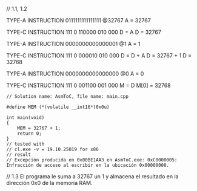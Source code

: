 // 1.1, 1.2

TYPE-A INSTRUCTION
0111111111111111		@32767
						A = 32767

TYPE-C INSTRUCTION
111 0 110000 010 000	D = A
						D = 32767

TYPE-A INSTRUCTION
0000000000000001		@1
						A = 1

TYPE-C INSTRUCTION
111 0 000010 010 000	D = D + A
						D = 32767 + 1
						D = 32768

TYPE-A INSTRUCTION
0000000000000000		@0
						A = 0

TYPE-C INSTRUCTION
111 0 001100 001 000	M = D
						M[0] = 32768


	// Solution name: AsmToC, file name: main.cpp

	#define MEM (*(volatile __int16*)0x0u)

	int main(void)
	{
		MEM = 32767 + 1;
		return 0;
	}
	// tested with
	// cl.exe -v = 19.10.25019 for x86
	// result
	// Excepción producida en 0x00BE1AA3 en AsmToC.exe: 0xC0000005: Infracción de acceso al escribir en la ubicación 0x00000000.

// 1.3
El programa le suma a 32767 un 1 y almacena el resultado en la dirección 0x0 de la memoria RAM.


